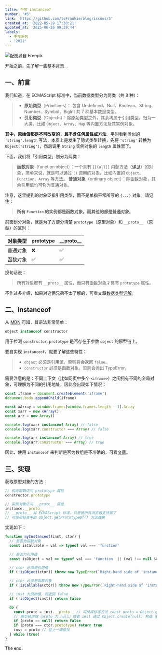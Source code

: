 ```yaml
---
title: 手写 instanceof
number: '#5'
link: 'https://github.com/toFrankie/blog/issues/5'
created_at: '2022-05-29 17:30:21'
updated_at: '2025-06-26 09:39:44'
labels:
  - 手写系列
  - '2022'
---
```

![配图源自 Freepik](https://cdn.jsdelivr.net/gh/toFrankie/blog@main/images/2025/6/1750901956299.jpeg)

开始之前，先了解一些基本背景...

## 一、前言

我们知道，在 ECMAScript 标准中，当前数据类型分为两类（共 8 种）：

> - **原始类型**（Primitives）： 包含 Undefined、Null、Boolean、String、Number、Symbol、BigInt 共 7 种基本数据类型。
> - **引用类型**（Objects）：除原始类型之外，其余均属于引用类型，归为一大类，比如 `Object`、`Array`、`Map` 等内置方法及其实例对象。

**其中，原始值都是不可改变的，且不含任何属性或方法**。平时看到类似的 `'string'.length` 写法，本质上是发生了隐式类型转换，先将 `'string'` 转换为 `Object('string')`，然后调用 `String` 实例对象的 `length` 属性罢了。

下面，我们将「引用类型」划分为两类：

> **函数对象**（function object）：一个具有 `[[Call]]` 内部方法（[详见](https://262.ecma-international.org/#table-additional-essential-internal-methods-of-function-objects)）的对象，简单来说，就是可以通过 `()` 调用的对象，比如内置的 `Object`、`Function`、`Array` 等方法。
> **普通对象**（ordinary object）：除函数对象，其余引用值均可称为普通对象。

注意，这里提到的对象泛指引用类型，而不是单指平常所写的 `{...}` 对象。请记住：

> **所有 `Function` 的实例都是函数对象，而其他的都是普通对象**。

前面划分对象，就是为了方便分清楚 `prototype`（原型对象）和 `__proto__` （原型）的区别：

| 对象类型 | prototype | \_\_proto\_\_ |
| -------- | --------- | ------------- |
| 普通对象 | ❌        | ✅            |
| 函数对象 | ✅        | ✅            |

换句话说：

> 所有对象都有 `__proto__` 属性，而只有函数对象才具有 `prototype` 属性。

不作过多介绍，如果对这俩兄弟不太了解的，可看文章[数据类型详解](https://www.jianshu.com/p/ddc45fab9e55)。

## 二、instanceof

从 [MDN](https://developer.mozilla.org/zh-CN/docs/Web/JavaScript/Reference/Operators/instanceof) 可知，其语法非常简单：

```js
object instanceof constructor
```

用于检测 `constructor.prototype` 是否存在于参数 `object` 的原型链上。

要自实现 `instanceof`，就要了解这些特性：

> - `object` 必须是引用值，否则将会返回 `false`。
> - `constructor` 必须是函数对象，否则会抛出 TypeError。

需要注意的是：不同上下文（比如网页中多个 `<iframe>`）之间拥有不同的全局对象，可理解为不同的引用地址，因此会出现如下情况：

```js
const iframe = document.createElement('iframe')
document.body.appendChild(iframe)

const xArray = window.frames[window.frames.length - 1].Array
const xarr = new xArray()
const arr = new Array()

console.log(xarr instanceof Array) // false
console.log(xarr.constructor === Array) // false

console.log(arr instanceof Array) // true
console.log(arr.constructor === Array) // true
```

因此，使用 `instanceof` 来判断是否为数组是不准确的，可看[文章](https://www.jianshu.com/p/1dc2af3b56c3)。

## 三、实现

获取原型对象的方法：

```js
// 构造函数访问 prototype 属性
constructor.prototype

// 实例对象访问 __proto__ 属性
instance.__proto__
// __proto__ 非 ECMAScript 标准，只是被所有浏览器支持罢了
// 可使用标准中的 Object.getPrototypeOf() 方法替换
```

实现如下：

```js
function myInstanceof(inst, ctor) {
  // 是否为函数对象
  const isCallable = val => typeof val === 'function'

  // 是否为引用值
  const isObject = val => typeof val === 'function' || (val !== null && typeof val === 'object')

  // ctor 必须是引用值
  if (!isObject(ctor)) throw new TypeError(`Right-hand side of 'instanceof' is not an object`)

  // ctor 必须是函数对象
  if (!isCallable(ctor)) throw new TypeError(`Right-hand side of 'instanceof' is not callable`)

  // inst 为原始值，则返回 false
  if (!isObject(inst)) return false

  do {
    const proto = inst.__proto__ // 可换成标准方法 const proto = Object.getPrototypeOf(inst)
    // 原型链顶端（proto 为 null）或者 inst 通过 Object.create(null) 构造（proto 为 undefined）
    if (proto == null) return false
    if (proto === ctor.prototype) return true
    inst = proto // 往上一级查找
  } while (true)
}
```

The end.
